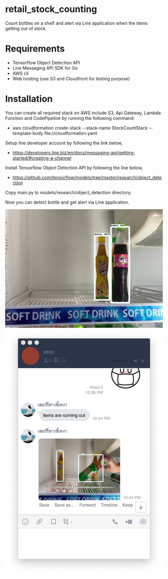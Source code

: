 # retail_stock_counting
Count bottles on a shelf and alert via Line application when the items getting out of stock.

# Requirements
- Tensorflow Object Detection API
- Line Messaging API SDK for Go 
- AWS cli
- Web hosting (use S3 and Cloudfront for testing purpose)

# Installation
You can create all required stack on AWS include S3, Api Gateway, Lambda Function and CodePipeline by running the following command:
- aws cloudformation create-stack --stack-name StockCountStack --template-body file://cloudformation.yaml

Setup line developer account by following the link below, 
- https://developers.line.biz/en/docs/messaging-api/getting-started/#creating-a-channel

Install Tensorflow Object Detection API by following the line below, 
- https://github.com/tensorflow/models/tree/master/research/object_detection

Copy main.py to models/research/object_detection directory.

Now you can detect bottle and get alert via Line application.

![](images/11628688176542.jpg)
![](images/line.png)
